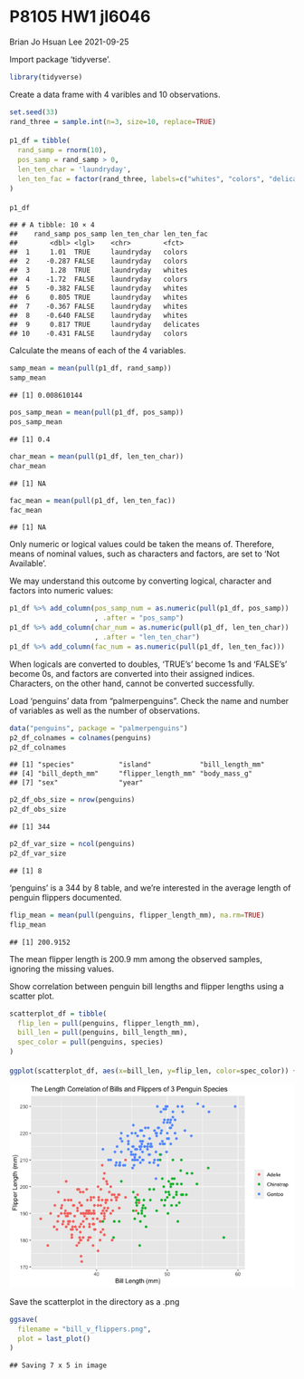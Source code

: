 P8105 HW1 jl6046
================
Brian Jo Hsuan Lee
2021-09-25

Import package ‘tidyverse’.

``` r
library(tidyverse)
```

Create a data frame with 4 varibles and 10 observations.

``` r
set.seed(33)
rand_three = sample.int(n=3, size=10, replace=TRUE)

p1_df = tibble(
  rand_samp = rnorm(10),
  pos_samp = rand_samp > 0,
  len_ten_char = 'laundryday',
  len_ten_fac = factor(rand_three, labels=c("whites", "colors", "delicates"))
)

p1_df
```

    ## # A tibble: 10 × 4
    ##    rand_samp pos_samp len_ten_char len_ten_fac
    ##        <dbl> <lgl>    <chr>        <fct>      
    ##  1     1.01  TRUE     laundryday   colors     
    ##  2    -0.287 FALSE    laundryday   colors     
    ##  3     1.28  TRUE     laundryday   whites     
    ##  4    -1.72  FALSE    laundryday   colors     
    ##  5    -0.382 FALSE    laundryday   whites     
    ##  6     0.805 TRUE     laundryday   whites     
    ##  7    -0.367 FALSE    laundryday   whites     
    ##  8    -0.640 FALSE    laundryday   whites     
    ##  9     0.817 TRUE     laundryday   delicates  
    ## 10    -0.431 FALSE    laundryday   colors

Calculate the means of each of the 4 variables.

``` r
samp_mean = mean(pull(p1_df, rand_samp))
samp_mean
```

    ## [1] 0.008610144

``` r
pos_samp_mean = mean(pull(p1_df, pos_samp))
pos_samp_mean
```

    ## [1] 0.4

``` r
char_mean = mean(pull(p1_df, len_ten_char))
char_mean
```

    ## [1] NA

``` r
fac_mean = mean(pull(p1_df, len_ten_fac))
fac_mean
```

    ## [1] NA

Only numeric or logical values could be taken the means of. Therefore,
means of nominal values, such as characters and factors, are set to ‘Not
Available’.

We may understand this outcome by converting logical, character and
factors into numeric values:

``` r
p1_df %>% add_column(pos_samp_num = as.numeric(pull(p1_df, pos_samp))
                     , .after = "pos_samp")
p1_df %>% add_column(char_num = as.numeric(pull(p1_df, len_ten_char))
                     , .after = "len_ten_char")
p1_df %>% add_column(fac_num = as.numeric(pull(p1_df, len_ten_fac)))
```

When logicals are converted to doubles, ‘TRUE’s’ become 1s and ‘FALSE’s’
become 0s, and factors are converted into their assigned indices.
Characters, on the other hand, cannot be converted successfully.

Load ‘penguins’ data from “palmerpenguins”. Check the name and number of
variables as well as the number of observations.

``` r
data("penguins", package = "palmerpenguins")
p2_df_colnames = colnames(penguins)
p2_df_colnames
```

    ## [1] "species"           "island"            "bill_length_mm"   
    ## [4] "bill_depth_mm"     "flipper_length_mm" "body_mass_g"      
    ## [7] "sex"               "year"

``` r
p2_df_obs_size = nrow(penguins)
p2_df_obs_size
```

    ## [1] 344

``` r
p2_df_var_size = ncol(penguins)
p2_df_var_size
```

    ## [1] 8

‘penguins’ is a 344 by 8 table, and we’re interested in the average
length of penguin flippers documented.

``` r
flip_mean = mean(pull(penguins, flipper_length_mm), na.rm=TRUE)
flip_mean
```

    ## [1] 200.9152

The mean flipper length is 200.9 mm among the observed samples, ignoring
the missing values.

Show correlation between penguin bill lengths and flipper lengths using
a scatter plot.

``` r
scatterplot_df = tibble(
  flip_len = pull(penguins, flipper_length_mm),
  bill_len = pull(penguins, bill_length_mm),
  spec_color = pull(penguins, species)
)

ggplot(scatterplot_df, aes(x=bill_len, y=flip_len, color=spec_color)) + geom_point() + labs(title="The Length Correlation of Bills and Flippers of 3 Penguin Species") + ylab("Flipper Length (mm)") + xlab("Bill Length (mm)") + theme(legend.title = element_blank()) + theme(plot.title = element_text(size=12))
```

![](p8105_hw1_jl6046_files/figure-gfm/unnamed-chunk-7-1.png)<!-- -->

Save the scatterplot in the directory as a .png

``` r
ggsave(
  filename = "bill_v_flippers.png", 
  plot = last_plot()
)
```

    ## Saving 7 x 5 in image
